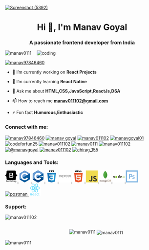 [![Screenshot (5392)](https://user-images.githubusercontent.com/105503834/212537863-79263262-6661-44a9-bcfc-7f99dfa6d09c.png)](https://manav0111.github.io)
<h1 align="center">Hi 👋, I'm Manav Goyal</h1>
<h3 align="center">A passionate frontend developer from India</h3>
<img align="right" alt="coding" width="400" src="https://cdn.dribbble.com/users/1059583/screenshots/4171367/coding-freak.gif">
<p align="left"> <img src="https://komarev.com/ghpvc/?username=manav0111&label=Profile%20views&color=0e75b6&style=flat" alt="manav0111" /> </p>

<p align="left"> <a href="https://twitter.com/manav97846460" target="blank"><img src="https://img.shields.io/twitter/follow/manav97846460?logo=twitter&style=for-the-badge" alt="manav97846460" /></a> </p>

- 🔭 I’m currently working on **React Projects**

- 🌱 I’m currently learning **React Native**

- 💬 Ask me about **HTML,CSS,JavaScript,ReactJs,DSA**

- 📫 How to reach me **manav011102@gmail.com**

- ⚡ Fun fact **Humorous,Enthusiastic**

<h3 align="left">Connect with me:</h3>
<p align="left">
<a href="https://twitter.com/manav97846460" target="blank"><img align="center" src="https://raw.githubusercontent.com/rahuldkjain/github-profile-readme-generator/master/src/images/icons/Social/twitter.svg" alt="manav97846460" height="30" width="40" /></a>
<a href="https://linkedin.com/in/manav goyal" target="blank"><img align="center" src="https://raw.githubusercontent.com/rahuldkjain/github-profile-readme-generator/master/src/images/icons/Social/linked-in-alt.svg" alt="manav goyal" height="30" width="40" /></a>
<a href="https://codesandbox.com/manav011102" target="blank"><img align="center" src="https://raw.githubusercontent.com/rahuldkjain/github-profile-readme-generator/master/src/images/icons/Social/codesandbox.svg" alt="manav011102" height="30" width="40" /></a>
<a href="https://instagram.com/manavgoyal01" target="blank"><img align="center" src="https://raw.githubusercontent.com/rahuldkjain/github-profile-readme-generator/master/src/images/icons/Social/instagram.svg" alt="manavgoyal01" height="30" width="40" /></a>
<a href="https://www.codechef.com/users/codeforfun25" target="blank"><img align="center" src="https://cdn.jsdelivr.net/npm/simple-icons@3.1.0/icons/codechef.svg" alt="codeforfun25" height="30" width="40" /></a>
<a href="https://www.hackerrank.com/manav011102" target="blank"><img align="center" src="https://raw.githubusercontent.com/rahuldkjain/github-profile-readme-generator/master/src/images/icons/Social/hackerrank.svg" alt="manav011102" height="30" width="40" /></a>
<a href="https://codeforces.com/profile/manav0111" target="blank"><img align="center" src="https://raw.githubusercontent.com/rahuldkjain/github-profile-readme-generator/master/src/images/icons/Social/codeforces.svg" alt="manav0111" height="30" width="40" /></a>
<a href="https://www.leetcode.com/manav011102" target="blank"><img align="center" src="https://raw.githubusercontent.com/rahuldkjain/github-profile-readme-generator/master/src/images/icons/Social/leet-code.svg" alt="manav011102" height="30" width="40" /></a>
<a href="https://www.hackerearth.com/@manavgoyal" target="blank"><img align="center" src="https://raw.githubusercontent.com/rahuldkjain/github-profile-readme-generator/master/src/images/icons/Social/hackerearth.svg" alt="@manavgoyal" height="30" width="40" /></a>
<a href="https://auth.geeksforgeeks.org/user/manav011102" target="blank"><img align="center" src="https://raw.githubusercontent.com/rahuldkjain/github-profile-readme-generator/master/src/images/icons/Social/geeks-for-geeks.svg" alt="manav011102" height="30" width="40" /></a>
  <a href="https://www.codingninjas.com/codestudio/profile/manav_c927" target="blank"><img align="center" src="https://coursereport-s3-production.global.ssl.fastly.net/uploads/school/logo/1323/original/Coding_Ninjas_logo.jpeg" alt="chirag_155" height="40" width="40" /></a>
</p>

<h3 align="left">Languages and Tools:</h3>
<p align="left"> <a href="https://getbootstrap.com" target="_blank" rel="noreferrer"> <img src="https://raw.githubusercontent.com/devicons/devicon/master/icons/bootstrap/bootstrap-plain-wordmark.svg" alt="bootstrap" width="40" height="40"/> </a> <a href="https://www.cprogramming.com/" target="_blank" rel="noreferrer"> <img src="https://raw.githubusercontent.com/devicons/devicon/master/icons/c/c-original.svg" alt="c" width="40" height="40"/> </a> <a href="https://www.w3schools.com/cpp/" target="_blank" rel="noreferrer"> <img src="https://raw.githubusercontent.com/devicons/devicon/master/icons/cplusplus/cplusplus-original.svg" alt="cplusplus" width="40" height="40"/> </a> <a href="https://www.w3schools.com/css/" target="_blank" rel="noreferrer"> <img src="https://raw.githubusercontent.com/devicons/devicon/master/icons/css3/css3-original-wordmark.svg" alt="css3" width="40" height="40"/> </a> <a href="https://expressjs.com" target="_blank" rel="noreferrer"> <img src="https://raw.githubusercontent.com/devicons/devicon/master/icons/express/express-original-wordmark.svg" alt="express" width="40" height="40"/> </a> <a href="https://www.w3.org/html/" target="_blank" rel="noreferrer"> <img src="https://raw.githubusercontent.com/devicons/devicon/master/icons/html5/html5-original-wordmark.svg" alt="html5" width="40" height="40"/> </a> <a href="https://developer.mozilla.org/en-US/docs/Web/JavaScript" target="_blank" rel="noreferrer"> <img src="https://raw.githubusercontent.com/devicons/devicon/master/icons/javascript/javascript-original.svg" alt="javascript" width="40" height="40"/> </a> <a href="https://www.mongodb.com/" target="_blank" rel="noreferrer"> <img src="https://raw.githubusercontent.com/devicons/devicon/master/icons/mongodb/mongodb-original-wordmark.svg" alt="mongodb" width="40" height="40"/> </a> <a href="https://nodejs.org" target="_blank" rel="noreferrer"> <img src="https://raw.githubusercontent.com/devicons/devicon/master/icons/nodejs/nodejs-original-wordmark.svg" alt="nodejs" width="40" height="40"/> </a> <a href="https://www.photoshop.com/en" target="_blank" rel="noreferrer"> <img src="https://raw.githubusercontent.com/devicons/devicon/master/icons/photoshop/photoshop-line.svg" alt="photoshop" width="40" height="40"/> </a> <a href="https://postman.com" target="_blank" rel="noreferrer"> <img src="https://www.vectorlogo.zone/logos/getpostman/getpostman-icon.svg" alt="postman" width="40" height="40"/> </a> <a href="https://reactjs.org/" target="_blank" rel="noreferrer"> <img src="https://raw.githubusercontent.com/devicons/devicon/master/icons/react/react-original-wordmark.svg" alt="react" width="40" height="40"/> </a> </p>

<h3 align="left">Support:</h3>
<p><a href="https://www.buymeacoffee.com/manav011102"> <img align="left" src="https://cdn.buymeacoffee.com/buttons/v2/default-yellow.png" height="50" width="210" alt="manav011102" /></a></p><br><br>

<p><img align="left" src="https://github-readme-stats.vercel.app/api/top-langs?username=manav0111&show_icons=true&locale=en&layout=compact" alt="manav0111" /></p>

<p>&nbsp;<img align="center" src="https://github-readme-stats.vercel.app/api?username=manav0111&show_icons=true&locale=en" alt="manav0111" /></p>

<p><img align="center" src="https://github-readme-streak-stats.herokuapp.com/?user=manav0111&" alt="manav0111" /></p>

